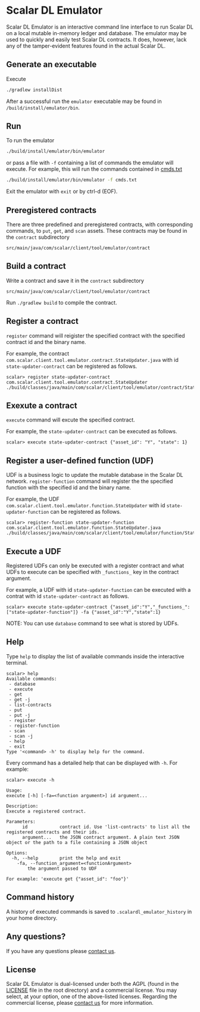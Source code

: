 # Scalar DL Emulator

Scalar DL Emulator is an interactive command line interface to run Scalar DL on a local mutable in-memory ledger and database. The emulator may be used to quickly and easily test Scalar DL contracts. It does, however, lack any of the tamper-evident features found in the actual Scalar DL.

## Generate an executable

Execute

```bash
./gradlew installDist
```

After a successful run the `emulator` executable may be found in `/build/install/emulator/bin`.

## Run

To run the emulator

```bash
./build/install/emulator/bin/emulator
```

or pass a file with `-f` containing a list of commands the emulator will execute. For example,
this will run the commands contained in [cmds.txt](./cmds.txt)

```bash
./build/install/emulator/bin/emulator -f cmds.txt
```

Exit the emulator with `exit` or by ctrl-d (EOF).

## Preregistered contracts

 There are three predefined and preregistered contracts, with corresponding commands, to `put`, `get`, and `scan` assets. These contracts may be found in the `contract` subdirectory

 ```
 src/main/java/com/scalar/client/tool/emulator/contract
 ```

## Build a contract

Write a contract and save it in the `contract` subdirectory

 ```
 src/main/java/com/scalar/client/tool/emulator/contract
 ```

Run `./gradlew build` to compile the contract.

## Register a contract

`register` command will reigister the specified contract with the specified contract id and the binary name.

 For example, the contract `com.scalar.client.tool.emulator.contract.StateUpdater.java` with id `state-updater-contract` can be registered as follows.

```
scalar> register state-updater-contract com.scalar.client.tool.emulator.contract.StateUpdater ./build/classes/java/main/com/scalar/client/tool/emulator/contract/StateUpdater.class
```

## Exexute a contract

`execute` command will excute the specified contract.

For example, the `state-updater-contract` can be executed as follows.

```
scalar> execute state-updater-contract {"asset_id": "Y", "state": 1}
```

## Register a user-defined function (UDF)

UDF is a business logic to update the mutable database in the Scalar DL network.
`register-function` command will register the the specified function with the specified id and the binary name.

For example, the UDF `com.scalar.client.tool.emulator.function.StateUpdater` with id `state-updater-function` can be registered as follows.

```
scalar> register-function state-updater-function com.scalar.client.tool.emulator.function.StateUpdater.java ./build/classes/java/main/com/scalar/client/tool/emulator/function/StateUpdater.class
```

## Execute a UDF

Registered UDFs can only be executed with a register contract and what UDFs to execute can be specified with `_functions_` key in the contract argument.

For example, a UDF with id `state-updater-function` can be executed with a contrat with id `state-updater-contract` as follows.

```
scalar> execute state-updater-contract {"asset_id":"Y","_functions_":["state-updater-function"]} -fa {"asset_id":"Y","state":1}
```

NOTE:
You can use `database` command to see what is stored by UDFs.

## Help

Type `help` to display the list of available commands inside the interactive terminal.

```
scalar> help
Available commands:
 - database
 - execute
 - get
 - get -j
 - list-contracts
 - put
 - put -j
 - register
 - register-function
 - scan
 - scan -j
 - help
 - exit
Type '<command> -h' to display help for the command.
```

Every command has a detailed help that can be displayed with `-h`. For example:

```
scalar> execute -h

Usage:
execute [-h] [-fa=<function argument>] id argument...

Description:
Execute a registered contract.

Parameters:
      id            contract id. Use 'list-contracts' to list all the registered contracts and their ids.
      argument...   the JSON contract argument. A plain text JSON object or the path to a file containing a JSON object

Options:
  -h, --help        print the help and exit
    -fa, --function_argument=<functionArgument>
        the argument passed to UDF

For example: 'execute get {"asset_id": "foo"}'
```

## Command history

A history of executed commands is saved to `.scalardl_emulator_history` in your home directory.

## Any questions?

If you have any questions please [contact us](https://scalar-labs.com/contact_us/).

## License

Scalar DL Emulator is dual-licensed under both the AGPL (found in the [LICENSE](./LICENSE) file in the root directory) and a commercial license. You may select, at your option, one of the above-listed licenses. Regarding the commercial license, please [contact us](https://scalar-labs.com/contact_us/) for more information.
